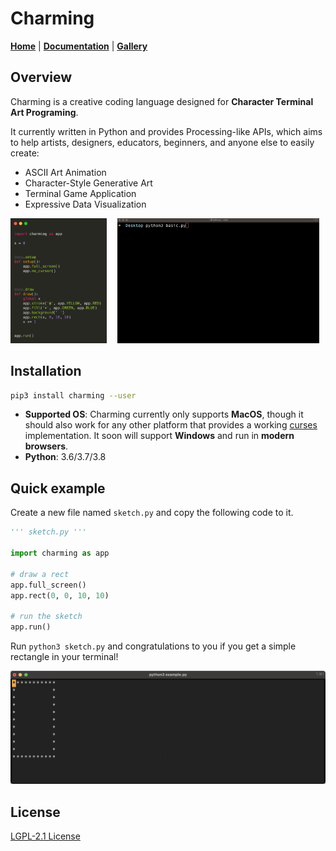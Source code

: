# Charming

[**Home**](https://charming-art.github.io/) | [**Documentation**](https://charming-art.github.io/docs/) | [**Gallery**](https://charming-art.github.io/gallery)

## Overview

Charming is a creative coding language designed for **Character Terminal Art Programing**.

It currently written in Python and provides Processing-like APIs, which aims to help artists, designers, educators, beginners, and anyone else to easily create:

- ASCII Art Animation
- Character-Style Generative Art
- Terminal Game Application
- Expressive Data Visualization

<a href="https://charming-art.github.io/"><img src="https://raw.githubusercontent.com/charming-art/public-files/master/home_code.png" alt="Charming" height="200"></a>&emsp;
<a href="https://charming-art.github.io/"><img src="https://raw.githubusercontent.com/charming-art/public-files/master/welcome.gif" alt="Charming" height="200"></a>

## Installation

```bash
pip3 install charming --user
```

- **Supported OS**: Charming currently only supports **MacOS**, though it should also work for any other platform that provides a working [curses](https://docs.python.org/3/howto/curses.html) implementation. It soon will support **Windows** and run in **modern browsers**.
- **Python**: 3.6/3.7/3.8

## Quick example

Create a new file named `sketch.py` and copy the following code to it.

```py
''' sketch.py '''

import charming as app

# draw a rect
app.full_screen()
app.rect(0, 0, 10, 10)

# run the sketch
app.run()
```

Run `python3 sketch.py` and congratulations to you if you get a simple rectangle in your terminal!

![get started](https://raw.githubusercontent.com/charming-art/public-files/master/get_started.png)

## License

[LGPL-2.1 License](https://github.com/charming-art/charming/blob/master/LICENSE)
